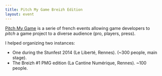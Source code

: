 ```yaml
---
title: Pitch My Game Breizh Edition
layout: event
---
```


[Pitch My Game](http://pitchmygame.com/) is a serie of french events allowing game developers to *pitch* a game project to a diverse audience (pro, players, press).

I helped organizing two instances:

- One during the Stunfest 2014 (Le Liberté, Rennes). (~300 people, main stage).
- The Breizh #1 PMG edition (La Cantine Numérique, Rennes). ~100 people.
